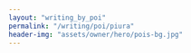 ```yaml
---
layout: "writing_by_poi"
permalink: "/writing/poi/piura"
header-img: "assets/owner/hero/pois-bg.jpg"
---
```

